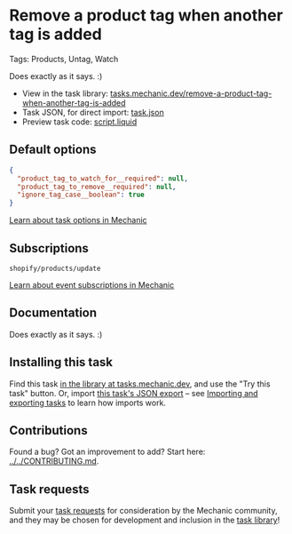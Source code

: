 # Remove a product tag when another tag is added

Tags: Products, Untag, Watch

Does exactly as it says. :)

* View in the task library: [tasks.mechanic.dev/remove-a-product-tag-when-another-tag-is-added](https://tasks.mechanic.dev/remove-a-product-tag-when-another-tag-is-added)
* Task JSON, for direct import: [task.json](../../tasks/remove-a-product-tag-when-another-tag-is-added.json)
* Preview task code: [script.liquid](./script.liquid)

## Default options

```json
{
  "product_tag_to_watch_for__required": null,
  "product_tag_to_remove__required": null,
  "ignore_tag_case__boolean": true
}
```

[Learn about task options in Mechanic](https://learn.mechanic.dev/core/tasks/options)

## Subscriptions

```liquid
shopify/products/update
```

[Learn about event subscriptions in Mechanic](https://learn.mechanic.dev/core/tasks/subscriptions)

## Documentation

Does exactly as it says. :)

## Installing this task

Find this task [in the library at tasks.mechanic.dev](https://tasks.mechanic.dev/remove-a-product-tag-when-another-tag-is-added), and use the "Try this task" button. Or, import [this task's JSON export](../../tasks/remove-a-product-tag-when-another-tag-is-added.json) – see [Importing and exporting tasks](https://learn.mechanic.dev/core/tasks/import-and-export) to learn how imports work.

## Contributions

Found a bug? Got an improvement to add? Start here: [../../CONTRIBUTING.md](../../CONTRIBUTING.md).

## Task requests

Submit your [task requests](https://mechanic.canny.io/task-requests) for consideration by the Mechanic community, and they may be chosen for development and inclusion in the [task library](https://tasks.mechanic.dev/)!
